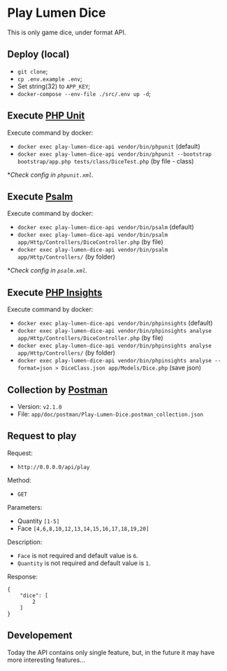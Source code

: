 # Play Lumen Dice

This is only game dice, under format API.

## Deploy (local)

- `git clone`;
- `cp .env.example .env`;
- Set string(32) to `APP_KEY`;
- `docker-compose --env-file ./src/.env up -d`;

## Execute [PHP Unit](https://phpunit.de/)

Execute command by docker:

- `docker exec play-lumen-dice-api vendor/bin/phpunit` (default)
- `docker exec play-lumen-dice-api vendor/bin/phpunit --bootstrap bootstrap/app.php tests/class/DiceTest.php` (by file - class)

*_Check config in `phpunit.xml`._

## Execute [Psalm](https://psalm.dev/)

Execute command by docker:

- `docker exec play-lumen-dice-api vendor/bin/psalm` (default)
- `docker exec play-lumen-dice-api vendor/bin/psalm app/Http/Controllers/DiceController.php` (by file)
- `docker exec play-lumen-dice-api vendor/bin/psalm app/Http/Controllers/` (by folder)

*_Check config in `psalm.xml`._

## Execute [PHP Insights](https://phpinsights.com/)

Execute command by docker:

- `docker exec play-lumen-dice-api vendor/bin/phpinsights` (default)
- `docker exec play-lumen-dice-api vendor/bin/phpinsights analyse app/Http/Controllers/DiceController.php` (by file)
- `docker exec play-lumen-dice-api vendor/bin/phpinsights analyse app/Http/Controllers/` (by folder)
- `docker exec play-lumen-dice-api vendor/bin/phpinsights analyse --format=json > DiceClass.json app/Models/Dice.php` (save json)

## Collection by [Postman](https://www.postman.com/)
- Version: `v2.1.0`
- File: `app/doc/postman/Play-Lumen-Dice.postman_collection.json`

## Request to play

Request:

- `http://0.0.0.0/api/play`

Method:
- `GET`

Parameters:
- Quantity `[1-5]`
- Face `[4,6,8,10,12,13,14,15,16,17,18,19,20]`

Description:

- `Face` is not required and default value is `6`.
- `Quantity` is not required and default value is `1`.

Response:
```
{
    "dice": [
        2
    ]
}
```

## Developement
Today the API contains only single feature, but,
in the future it may have more interesting features...
